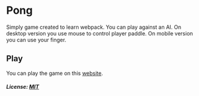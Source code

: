 # Pong

Simply game created to learn webpack. You can play against an AI. On desktop version you use mouse to control player paddle. On mobile version you can use your finger.

## Play
You can play the game on this [website](#).

##### License: [MIT](https://choosealicense.com/licenses/mit/)